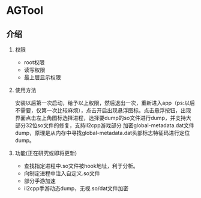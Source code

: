 # AGTool

## 介绍

1. 权限

   - root权限
   - 读写权限
   - 最上层显示权限

2. 使用方法

   安装以后第一次启动，给予以上权限，然后退出一次，重新进入app（ps:以后不需要，仅第一次比较麻烦），点击开启出现悬浮图标。点击悬浮按钮，出现界面点击左上角图标选择进程，选择要dump的so文件进行dump，并支持大部分32位so文件的修复，支持il2cpp游戏部分 加密global-metadata.dat文件dump，原理是从内存中寻找global-metadata.dat头部标志特征码进行定位dump。

3. 功能(正在研究或即将更新)
   - 查找指定进程中.so文件被hook地址，利于分析。
   - 向制定进程中注入自定义.so文件
   - 部分手游加速
   - il2cpp手游动态dump，无视.so/dat文件加密

